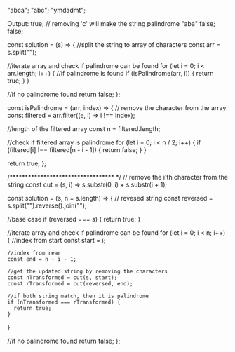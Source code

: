 "abca";
"abc";
"ymdadmt";

Output: true; // removing 'c' will make the string palindrome "aba"
false;
false;

const solution = (s) => {
  //split the string to array of characters
  const arr = s.split("");

  //iterate array and check if palindrome can be found
  for (let i = 0; i < arr.length; i++) {
    //if palindrome is found
    if (isPalindrome(arr, i)) {
      return true;
    }
  }

  //if no palindrome found
  return false;
};

const isPalindrome = (arr, index) => {
  // remove the character from the array
  const filtered = arr.filter((e, i) => i !== index);

  //length of the filtered array
  const n = filtered.length;

  //check if filtered array is palindrome
  for (let i = 0; i < n / 2; i++) {
    if (filtered[i] !== filtered[n - i - 1]) {
      return false;
    }
  }

  return true;
};

/********************************** */
// remove the i'th character from the string
const cut = (s, i) => s.substr(0, i) + s.substr(i + 1);

const solution = (s, n = s.length) => {
  // revesed string
  const reversed = s.split("").reverse().join("");

  //base case
  if (reversed === s) {
    return true;
  }

  //iterate array and check if palindrome can be found
  for (let i = 0; i < n; i++) {
    //index from start
    const start = i;

    //index from rear
    const end = n - i - 1;

    //get the updated string by removing the characters
    const nTransformed = cut(s, start);
    const rTransformed = cut(reversed, end);

    //if both string match, then it is palindrome
    if (nTransformed === rTransformed) {
      return true;
    }
  }

  //if no palindrome found
  return false;
};
